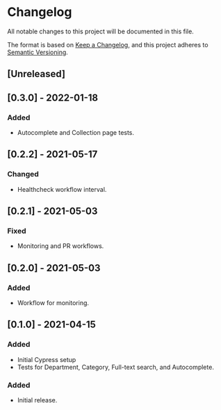 # Changelog

All notable changes to this project will be documented in this file.

The format is based on [Keep a Changelog](https://keepachangelog.com/en/1.0.0/),
and this project adheres to [Semantic Versioning](https://semver.org/spec/v2.0.0.html).

## [Unreleased]

## [0.3.0] - 2022-01-18

### Added

- Autocomplete and Collection page tests.

## [0.2.2] - 2021-05-17

### Changed

- Healthcheck workflow interval.

## [0.2.1] - 2021-05-03

### Fixed

- Monitoring and PR workflows.

## [0.2.0] - 2021-05-03

### Added

- Workflow for monitoring.

## [0.1.0] - 2021-04-15

### Added

- Initial Cypress setup
- Tests for Department, Category, Full-text search, and Autocomplete.

### Added

- Initial release.

